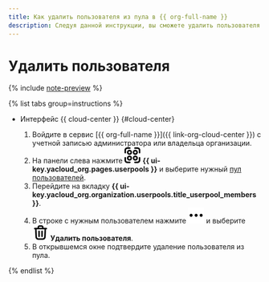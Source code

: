 ```yaml
---
title: Как удалить пользователя из пула в {{ org-full-name }}
description: Следуя данной инструкции, вы сможете удалить пользователя из пула в {{ org-name }}.
---
```


# Удалить пользователя


{% include [note-preview](../../../_includes/note-preview.md) %}

{% list tabs group=instructions %}

- Интерфейс {{ cloud-center }} {#cloud-center}

  1. Войдите в сервис [{{ org-full-name }}]({{ link-org-cloud-center }}) с учетной записью администратора или владельца организации.
  1. На панели слева нажмите ![userpool](../../../_assets/organization/userpool.svg) **{{ ui-key.yacloud_org.pages.userpools }}** и выберите нужный [пул пользователей](../../concepts/user-pools.md).
  1. Перейдите на вкладку **{{ ui-key.yacloud_org.organization.userpools.title_userpool_members }}**.
  1. В строке с нужным пользователем нажмите ![image](../../../_assets/console-icons/ellipsis.svg) и выберите ![image](../../../_assets/console-icons/trash-bin.svg) **Удалить пользователя**.
  1. В открывшемся окне подтвердите удаление пользователя из пула.

{% endlist %}
